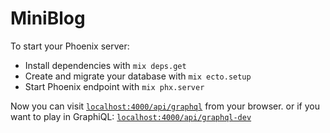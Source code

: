 # MiniBlog

To start your Phoenix server:

  * Install dependencies with `mix deps.get`
  * Create and migrate your database with `mix ecto.setup`
  * Start Phoenix endpoint with `mix phx.server`

Now you can visit [`localhost:4000/api/graphql`](http://localhost:4000/api/graphql) from your browser. or if you want to play in GraphiQL: [`localhost:4000/api/graphql-dev`](http://localhost:4000/api/graphql-dev)

